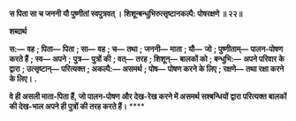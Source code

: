 **स पिता सा च जननी यौ पुष्णीतां स्वपुत्रवत् ।** **शिशून्बन्धुभिरुत्सृष्टानकल्पै: पोषरक्षणे ॥ २२॥** 

**शब्दार्थ** 

**स:—** **वह** **; पिता—** **पिता** **; सा—** **वह** **; च—** **तथा** **; जननी—** **माता** **; यौ—** **जो** **; पुष्णीताम्—** **पालन-पोषण करते हैं** **; स्व—** **अपने** **;** **पुत्र—** **पुत्रों की** **; वत्—** **तरह** **; शिशून्—** **बालकों को** **; बन्धुभि:—** **अपने परिवार के द्वारा** **; उत्सृष्टान्—** **परित्यक्त** **; अकल्पै:—** **असमर्थ** **; पोष—** **पोषण करने के लिए** **; रक्षणे—** **तथा रक्षा करने के लिए।** **.** 

**वे ही असली माता-पिता हैं, जो पालन-पोषण और देख-रेख करने में असमर्थ सश्बन्धियों** **द्वारा परित्यक्त बालकों की देख-भाल अपने ही पुत्रों की तरह करते हैं।** **** 